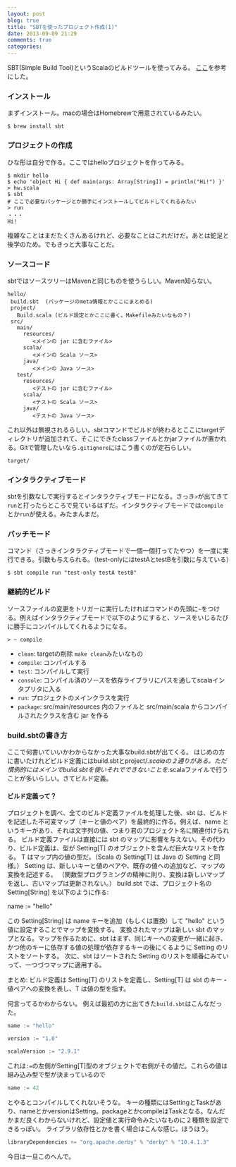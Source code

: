 ```yaml
---
layout: post
blog: true
title: "SBTを使ったプロジェクト作成(1)"
date: 2013-09-09 21:29
comments: true
categories:
---
```


SBT(Simple Build Tool)というScalaのビルドツールを使ってみる。
[ここ](http://scalajp.github.io/sbt-getting-started-guide-ja/)を参考にした。

### インストール

まずインストール。macの場合はHomebrewで用意されているみたい。

```
$ brew install sbt
```

### プロジェクトの作成

ひな形は自分で作る。ここではhelloプロジェクトを作ってみる。

```
$ mkdir hello
$ echo 'object Hi { def main(args: Array[String]) = println("Hi!") }' > hw.scala
$ sbt
# ここで必要なパッケージとか勝手にインストールしてビルドしてくれるみたい
> run
・・・
Hi!
```

複雑なことはまだたくさんあるけれど、必要なことはこれだけだ。あとは蛇足と後学のため。でもきっと大事なことだ。

### ソースコード
sbtではソースツリーはMavenと同じものを使うらしい。Maven知らない。

```
hello/
 build.sbt  (パッケージのmeta情報とかここにまとめる)
 project/
   Build.scala (ビルド設定とかここに書く。Makefileみたいなもの？)
 src/
   main/
     resources/
        <メインの jar に含むファイル>
     scala/
        <メインの Scala ソース>
     java/
        <メインの Java ソース>
   test/
     resources/
        <テストの jar に含むファイル>
     scala/
        <テストの Scala ソース>
     java/
        <テストの Java ソース>
```

これ以外は無視されるらしい。sbtコマンドでビルドが終わるとここにtargetディレクトリが追加されて、そこにできたclassファイルとかjarファイルが置かれる。Gitで管理したいなら`.gitignore`にはこう書くのが定石らしい。
```
target/
```

### インタラクティブモード
sbtを引数なしで実行するとインタラクティブモードになる。さっき`>`が出てきて`run`と打ったらところで見ているはずだ。インタラクティブモードでは`compile`とか`run`が使える。みたまんまだ。

### バッチモード
コマンド（さっきインタラクティブモードで一個一個打ってたやつ）を一度に実行できる。引数も与えられる。（test-onlyにはtestAとtestBを引数に与えている）
```
$ sbt compile run "test-only testA testB"
```

### 継続的ビルド
ソースファイルの変更をトリガーに実行したければコマンドの先頭に`~`をつける。例えばインタラクティブモードで以下のようにすると、ソースをいじるたびに勝手にコンパイルしてくれるようになる。
```
> ~ compile
```

* `clean`: targetの削除 `make clean`みたいなもの
* `compile`: コンパイルする
* `test`: コンパイルして実行
* `console`: コンパイル済のソースを依存ライブラリにパスを通してscalaインタプリタに入る
* `run`: プロジェクトのメインクラスを実行
* `package`:  src/main/resources 内のファイルと src/main/scala からコンパイルされたクラスを含む jar を作る

### build.sbtの書き方
ここで何書いていいかわからなかった大事なbuild.sbtが出てくる。
はじめの方に書いたけれどビルド定義にはbuild.sbtとproject/*.scalaの２通りがある。ただ慣例的にはメインでbuild.sbtを使いそれでできないことを*.scalaファイルで行うことが多いらしい。さてビルド定義。

#### ビルド定義って？

プロジェクトを調べ、全てのビルド定義ファイルを処理した後、sbt は、ビルドを記述した不可変マップ（キーと値のペア）を最終的に作る。例えば、name というキーがあり、それは文字列の値、つまり君のプロジェクト名に関連付けられる。
ビルド定義ファイルは直接には sbt のマップに影響を与えない。その代わり、ビルド定義は、型が Setting[T] のオブジェクトを含んだ巨大なリストを作る。 T はマップ内の値の型だ。（Scala の Setting[T] は Java の Setting<T> と同様。） Setting は、新しいキーと値のペアや、既存の値への追加など、マップの変換を記述する。 （関数型プログラミングの精神に則り、変換は新しいマップを返し、古いマップは更新されない。）
build.sbt では、プロジェクト名の Setting[String] を以下のように作る:

name := "hello"

この Setting[String] は name キーを追加（もしくは置換）して "hello" という値に設定することでマップを変換する。 変換されたマップは新しい sbt のマップとなる。マップを作るために、sbt はまず、同じキーへの変更が一緒に起き、かつ他のキーに依存する値の処理が依存するキーの後にくるように Setting のリストをソートする。 次に、sbt はソートされた Setting のリストを順番にみていって、一つづつマップに適用する。

まとめ: ビルド定義は Setting[T] のリストを定義し、Setting[T] は sbt のキー・値ペアへの変換を表し、T は値の型を指す。

何言ってるかわからない。
例えば最初の方に出てきた`build.sbt`はこんなだった。

``` scala
name := "hello"

version := "1.0"

scalaVersion := "2.9.1"
```
これは`:=`の左側がSetting[T]型のオブジェクトで右側がその値だ。これらの値は組み込み型で型が決まっているので
``` scala
name := 42
```
とやるとコンパイルしてくれないそうな。
キーの種類にはSettingとTaskがあり、nameとかversionはSetting。packageとかcompileはTaskとなる。なんだかまだ良くわからないけれど、設定値と実行命令みたいなものに２種類を設定できるっぽい。
ライブラリ依存性とかを書く場合はこんな感じ。ほうほう。

``` scala
libraryDependencies += "org.apache.derby" % "derby" % "10.4.1.3"
```

今日は一旦このへんで。
